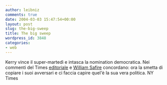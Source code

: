 ```yaml
---
author: leibniz
comments: true
date: 2004-03-03 15:47:54+00:00
layout: post
slug: the-big-sweep
title: The big sweep
wordpress_id: 3848
categories:
- web
---
```


Kerry vince il super-martedì e intasca la nomination democratica. Nei commenti del Times [editoriale](http://www.nytimes.com/2004/03/03/opinion/03WED1.html) e [William Safire](http://www.nytimes.com/2004/03/03/opinion/03SAFI.html) concordano: ora la smetta di copiare i suoi avversari e ci faccia capire quel'è la sua vera politica.
NY Times
